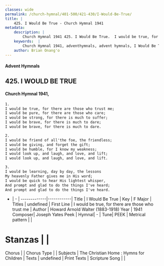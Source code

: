 ```yaml
---
classes: wide
permalink: /church-hymnal/401-500/421-430/I-Would-Be-True/
title: |
    425. I Would Be True - Church Hymnal 1941
metadata:
    description: |
        Church Hymnal 1941 425. I Would Be True.  I would be true, for there are those who trust me;  I would be pure, for there are those who care;  I would be strong, for there is much to suffer;  I would be brave, for there is much to dare;  I would be brave, for there is much to dare. 
    keywords:  |
        Church Hymnal 1941, adventhymnals, advent hymnals, I Would Be True, I would be true, for there are those who trust me. 
    author: Brian Onang'o
---
```


#### Advent Hymnals
## 425. I WOULD BE TRUE
####  Church Hymnal 1941,

```txt
1.
I would be true, for there are those who trust me; 
I would be pure, for there are those who care; 
I would be strong, for there is much to suffer; 
I would be brave, for there is much to dare; 
I would be brave, for there is much to dare. 

2.
I would be friend of all'the foe, the friendless; 
I would be giving, and forget the gift; 
I would be humble, for I know my weakness; 
I would look up, and laugh, and love, and lift; 
I would look up, and laugh, and love, and lift. 

3.
I would be learning, day by day, the lessons 
My heavenly Father gives me in His word; 
I would be quick to hear His lightest whisper, 
And prompt and glad to do the things I've heard; 
And prompt and glad to do the things I've heard. 

```

- |   -  |
-------------|------------|
Title | I Would Be True |
Key | F Major |
Titles | undefined |
First Line | I would be true, for there are those who trust me |
Author | Howard Arnold Walter (1883-1918)
Year | 1941
Composer| Joseph Yates Peek |
Hymnal|  - |
Tune| PEEK |
Metrical pattern | |
# Stanzas |  |
Chorus |  |
Chorus Type |  |
Subjects | The Christian Home : Hymns for Children |
Texts | undefined |
Print Texts | 
Scripture Song |  |
    
